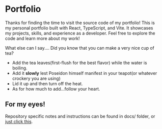 # Portfolio
Thanks for finding the time to visit the source code of my portfolio!
This is my personal portfolio built with React, TypeScript, and Vite. It showcases my projects, skills, and experience as a developer.
Feel free to explore the code and learn more about my work!


What else can I say....
Did you know that you can make a very nice cup of tea?
- Add the tea leaves(first-flush for the best flavor) while the water is boiling.
- Add it **slowly** lest Poseidon himself manifest in your teapot(or whatever crockery you are using)
- Lid it up and then turn off the heat.
- As for how much to add...follow your heart.

## For my eyes!
Repository specific notes and instructions can be found in docs/ folder, or [just click this](docs/DETAILS.md).
